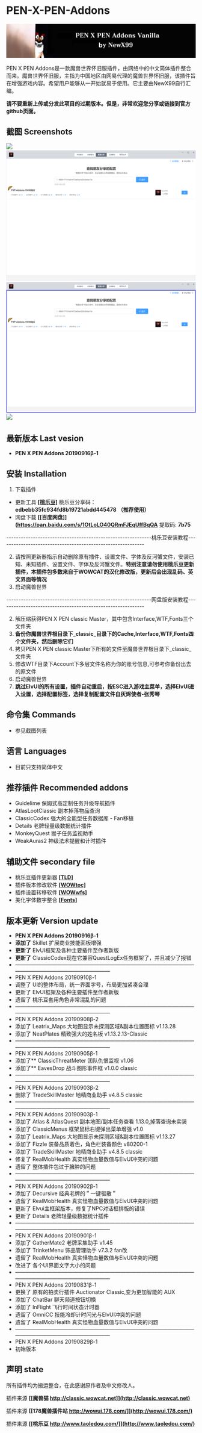 # PEN-X-PEN-Addons
<img src="https://github.com/NewX99/PEN-X-PEN-Addons/blob/master/image/Screenshots00.jpg">

PEN X PEN Addons是一款魔兽世界怀旧服插件，由网络中的中文简体插件整合而来。魔兽世界怀旧服，主指为中国地区由网易代理的魔兽世界怀旧服，该插件旨在增强游戏内容。希望用户能够从一开始就易于使用。它主要由NewX99自行汇编。

**请不要重新上传或分发此项目的过期版本。但是，非常欢迎您分享或链接到官方github页面。**

## 截图 Screenshots
<img src="https://github.com/NewX99/PEN-X-PEN-Addons/blob/master/image/Screenshots01.jpg">
<img src="https://github.com/NewX99/PEN-X-PEN-Addons/blob/master/image/Screenshots02.jpg">
<img src="https://github.com/NewX99/PEN-X-PEN-Addons/blob/master/image/Screenshots03.jpg">
<img src="https://github.com/NewX99/PEN-X-PEN-Addons/blob/master/image/Addonslist%20.jpg">

## 最新版本 Last vesion
* **PEN X PEN Addons 20190916β-1**

## 安装 Installation
1. 下载插件
* 更新工具 **[[桃乐豆]](http://www.taoledou.com/)** 桃乐豆分享码：**edbebb35fc934fd8b19721abdd445478** **（推荐使用）**  
* 网盘下载 **[[百度网盘]](https://pan.baidu.com/s/1OtLoLO40QRmFJEqUffBqQA** 提取码: **7b75**

------------------------------------------------------------桃乐豆安装教程------------------------------------------------------------

2. 请按照更新器指示自动删除原有插件、设置文件、字体及反河蟹文件，安装已知、未知插件、设置文件、字体及反河蟹文件。**特别注意请勿使用桃乐豆更新插件，本插件包多数来自于WOWCAT的汉化修改版，更新后会出现乱码、英文界面等情况**
3. 启动魔兽世界

------------------------------------------------------------网盘版安装教程------------------------------------------------------------

2. 解压缩获得PEN X PEN classic Master，其中包含Interface,WTF,Fonts三个文件夹
3. **备份你魔兽世界根目录下_classic_目录下的Cache,Interface,WTF,Fonts四个文件夹，然后删除它们**
4. 拷贝PEN X PEN classic Master下所有的文件至魔兽世界根目录下_classic_文件夹
5. 修改WTF目录下Account下多层文件名称为你的账号信息,可参考你备份出去的原文件
6. 启动魔兽世界
7. **跳过ElvUI的所有设置，插件自动重启，按ESC进入游戏主菜单，选择ElvUI进入设置，选择配置标签，选择复制配置文件自灰烬使者-张秀琴**

## 命令集 Commands
* 参见截图列表

## 语言 Languages
* 目前只支持简体中文

## 推荐插件 Recommended addons
* Guidelime 保姆式高定制任务升级导航插件
* AtlasLootClassic 副本掉落物品查询
* ClassicCodex 强大的全能型任务数据库 - Fan移植
* Details  老牌轻量级数据统计插件
* MonkeyQuest 猴子任务监视助手
* WeakAuras2 神级法术提醒和计时插件

## 辅助文件 secondary file
* 桃乐豆插件更新器 **[[TLD]](https://github.com/NewX99/PEN-X-PEN-Addons/raw/master/master/taoledou-setup-latest.exe)**
* 插件版本修改软件 **[[WOWtoc]](https://github.com/NewX99/PEN-X-PEN-Addons/raw/master/master/WoWToc.exe)**
* 插件设置转移软件 **[[WOWwfs]](https://github.com/NewX99/PEN-X-PEN-Addons/raw/master/master/WOW%E9%85%8D%E7%BD%AE%E5%A4%8D%E5%88%B6-WFS4.9(32).exe)**
* 美化字体数字整合 **[[Fonts]](https://github.com/NewX99/PEN-X-PEN-Addons/raw/master/master/Fonts.7z)**
## 版本更新 Version update
* **PEN X PEN Addons 20190916β-1**
* **添加了** Skillet 扩展商业技能面板增强
* **更新了** ElvUI框架及各种主要插件至作者新版
* **更新了** ClassicCodex现在它兼容QuestLogEx任务框架了，并且减少了报错
* ————————————————————————————————————————————————————
* PEN X PEN Addons 20190910β-1
* 调整了 UI的整体布局，统一界面字号，布局更加紧凑合理
* 更新了 ElvUI框架及各种主要插件至作者新版
* 遗留了 桃乐豆套用角色非常混乱的问题
* ————————————————————————————————————————————————————
* PEN X PEN Addons 20190908β-2
* 添加了 Leatrix_Maps 大地图显示未探测区域&副本位置图标 v1.13.28
* 添加了 NeatPlates 精致强大的姓名板 v1.13.2.13-Classic
* ————————————————————————————————————————————————————
* PEN X PEN Addons 20190905β-1
* 添加了** ClassicThreatMeter 团队仇恨监视 v1.06
* 添加了** EavesDrop 战斗图形事件框 v1.0.0 classic
* ————————————————————————————————————————————————————
* PEN X PEN Addons 20190903β-2
* 删除了 TradeSkillMaster 地精商业助手 v4.8.5 classic
* ————————————————————————————————————————————————————
* PEN X PEN Addons 20190903β-1
* 添加了 Atlas & AtlasQuest 副本地图/副本任务查看 1.13.0,掉落查询未实装
* 添加了 ClassicMenus 框架鼠标右键弹出菜单增强 v1.0
* 添加了 Leatrix_Maps 大地图显示未探测区域&副本位置图标 v1.13.27
* 添加了 Fizzle 装备品质着色，角色栏装备颜色 v80200-1
* 添加了 TradeSkillMaster 地精商业助手 v4.8.5 classic
* 修复了 RealMobHealth 真实怪物血量数值与ElvUI冲突的问题
* 遗留了 整体插件包过于臃肿的问题 
* ————————————————————————————————————————————————————
* PEN X PEN Addons 20190902β-1
* 添加了 Decursive 经典老牌的＂一键驱散＂
* 遗留了 RealMobHealth 真实怪物血量数值与ElvUI冲突的问题
* 更新了 Elvui主框架版本，修复了NPC对话框排版的错误
* 更新了 Details  老牌轻量级数据统计插件
* ————————————————————————————————————————————————————
* PEN X PEN Addons 20190901β-1
* 添加了 GatherMate2 老牌采集助手 v1.45
* 添加了 TrinketMenu 饰品管理助手 v7.3.2 fan改
* 遗留了 RealMobHealth 真实怪物血量数值与ElvUI冲突的问题
* 改进了 各个UI界面文字大小的问题
* ————————————————————————————————————————————————————
* PEN X PEN Addons 20190831β-1
* 更换了 原有的拍卖行插件 Auctionator Classic,变为更加智能的 AUX
* 添加了 ChatBar 聊天频道按钮切换
* 添加了 InFlight 飞行时间状态计时器
* 遗留了 OmniCC 技能冷却计时闪光与ElvUI冲突的问题
* 遗留了 RealMobHealth 真实怪物血量数值与ElvUI冲突的问题
* ————————————————————————————————————————————————————
* PEN X PEN Addons 20190829β-1
* 初始版本 

## 声明 state
所有插件均为搬运整合，在此感谢原作者及中文修改人。

插件来源 **[[魔兽猫 http://classic.wowcat.net]](http://classic.wowcat.net)**

插件来源 **[[178魔兽插件站 http://wowui.178.com/]](http://wowui.178.com/)**

插件来源 **[[桃乐豆 http://www.taoledou.com/]](http://www.taoledou.com/)**
